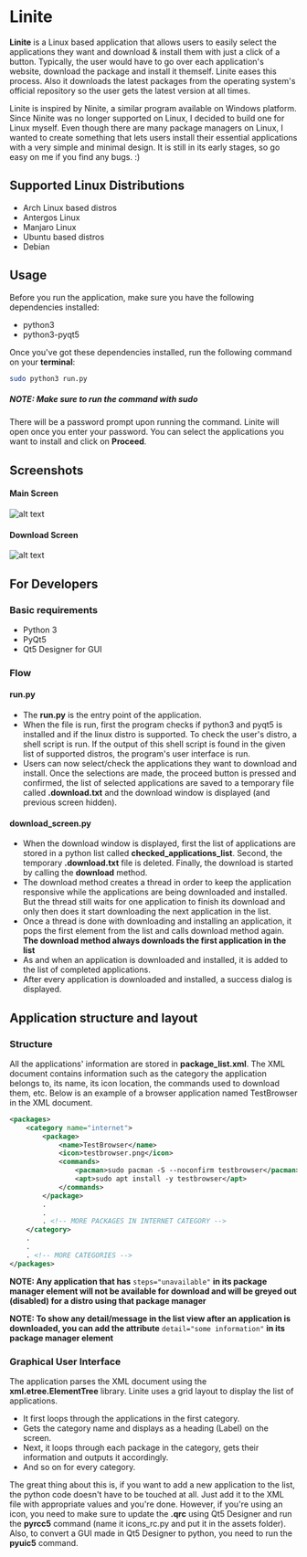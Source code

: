 # Linite
**Linite** is a Linux based application that allows users to easily select the applications they want and download & install them with just a click of a button. Typically, the user would have to go over each application's website, download the package and install it themself. Linite eases this process. Also it downloads the latest packages from the operating system's official repository so the user gets the latest version at all times.

Linite is inspired by Ninite, a similar program available on Windows platform. Since Ninite was no longer supported on Linux, I decided to build one for Linux myself. Even though there are many package managers on Linux, I wanted to create something that lets users install their essential applications with a very simple and minimal design. It is still in its early stages, so go easy on me if you find any bugs. :)

## Supported Linux Distributions
- Arch Linux based distros
- Antergos Linux
- Manjaro Linux
- Ubuntu based distros
- Debian

## Usage
Before you run the application, make sure you have the following dependencies installed:
- python3
- python3-pyqt5

Once you've got these dependencies installed, run the following command on your **terminal**:
```bash
sudo python3 run.py
```
##### **NOTE: Make sure to run the command with sudo**
There will be a password prompt upon running the command. Linite will open once you enter your password. You can select the applications you want to install and click on **Proceed**.

## Screenshots
#### Main Screen
![alt text](https://i.imgur.com/FuVve0X.png "Main screen")

#### Download Screen
![alt text](https://i.imgur.com/GuY4YZn.png "Download screen")

## For Developers
### Basic requirements
- Python 3
- PyQt5
- Qt5 Designer for GUI

### Flow
#### run.py
- The **run.py** is the entry point of the application.
- When the file is run, first the program checks if python3 and pyqt5 is installed and if the linux distro is supported. To check the user's distro, a shell script is run. If the output of this shell script is found in the given list of supported distros, the program's user interface is run.
- Users can now select/check the applications they want to download and install. Once the selections are made, the proceed button is pressed and confirmed, the list of selected applications are saved to a temporary file called **.download.txt** and the download window is displayed (and previous screen hidden).
#### download_screen.py
- When the download window is displayed, first the list of applications are stored in a python list called **checked_applications_list**. Second, the temporary **.download.txt** file is deleted. Finally, the download is started by calling the **download** method.
- The download method creates a thread in order to keep the application responsive while the applications are being downloaded and installed. But the thread still waits for one application to finish its download and only then does it start downloading the next application in the list.
- Once a thread is done with downloading and installing an application, it pops the first element from the list and calls download method again. **The download method always downloads the first application in the list**
- As and when an application is downloaded and installed, it is added to the list of completed applications.
- After every application is downloaded and installed, a success dialog is displayed.

## Application structure and layout
### Structure
All the applications' information are stored in **package_list.xml**. The XML document contains information such as the category the application belongs to, its name, its icon location, the commands used to download them, etc. Below is an example of a browser application named TestBrowser in the XML document.

```XML
<packages>
    <category name="internet">
        <package>
            <name>TestBrowser</name>
            <icon>testbrowser.png</icon>
            <commands>
                <pacman>sudo pacman -S --noconfirm testbrowser</pacman>
                <apt>sudo apt install -y testbrowser</apt>
            </commands>
        </package>
        .
        .
        . <!-- MORE PACKAGES IN INTERNET CATEGORY -->
    </category>
    .
    .
    . <!-- MORE CATEGORIES -->
</packages>
```

**NOTE: Any application that has** `steps="unavailable"` **in its package manager element will not be available for download and will be greyed out (disabled) for a distro using that package manager**

**NOTE: To show any detail/message in the list view after an application is downloaded, you can add the attribute** `detail="some information"` **in its package manager element**

### Graphical User Interface
The application parses the XML document using the **xml.etree.ElementTree** library. Linite uses a grid layout to display the list of applications.
- It first loops through the applications in the first category.
- Gets the category name and displays as a heading (Label) on the screen.
- Next, it loops through each package in the category, gets their information and outputs it accordingly.
- And so on for every category.
 
The great thing about this is, if you want to add a new application to the list, the python code doesn't have to be touched at all. Just add it to the XML file with appropriate values and you're done. However, if you're using an icon, you need to make sure to update the **.qrc** using Qt5 Designer and run the **pyrcc5** command (name it icons_rc.py and put it in the assets folder). Also, to convert a GUI made in Qt5 Designer to python, you need to run the **pyuic5** command.
